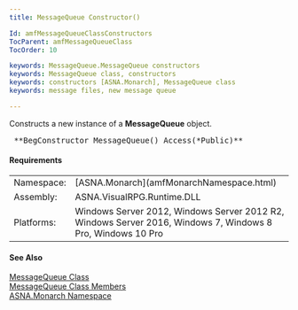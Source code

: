 ```yaml
---
title: MessageQueue Constructor()

Id: amfMessageQueueClassConstructors
TocParent: amfMessageQueueClass
TocOrder: 10

keywords: MessageQueue.MessageQueue constructors
keywords: MessageQueue class, constructors
keywords: constructors [ASNA.Monarch], MessageQueue class
keywords: message files, new message queue

---
```


Constructs a new instance of a **MessageQueue** object.
<pre class="syntax"> **BegConstructor MessageQueue() Access(*Public)** </pre>

<!-- start -->

#### Requirements
<table class="dttable" cellspacing="0" cellpadding="4" width="60%">
           <colgroup>
            <col width="15%" style="font-weight:bold" />
            <col width="85%" />
          </colgroup>
          <tr>
            <td>Namespace:</td>
            <td>[ASNA.Monarch](amfMonarchNamespace.html)</td>
          </tr>
          <tr>
            <td>Assembly:</td>
            <td>ASNA.VisualRPG.Runtime.DLL</td>
          </tr>
         <tr>
            <td>Platforms:</td>
            <td> Windows Server 2012, Windows Server 2012 R2, Windows Server 2016, Windows 7, Windows 8 Pro, Windows 10 Pro</td>
         </tr>
</table>

<!-- end -->

#### See Also
[MessageQueue Class](amfMessageQueueClass.html) <br /> [ MessageQueue Class Members](amfMessageQueueClassMembers.html) <br />[ASNA.Monarch Namespace](amfMonarchNamespace.html)
